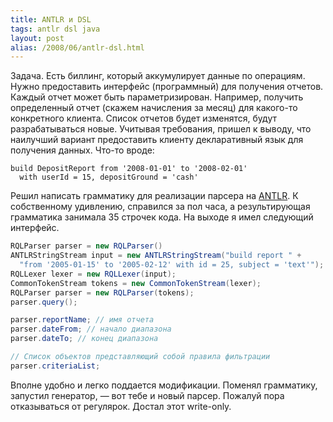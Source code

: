 ```yaml
---
title: ANTLR и DSL
tags: antlr dsl java
layout: post
alias: /2008/06/antlr-dsl.html
---
```

Задача. Есть биллинг, который аккумулирует данные по операциям. Нужно предоставить интерфейс (программный) для получения отчетов. Каждый отчет может быть параметризирован. Например, получить определенный отчет (скажем начисления за месяц) для какого-то конкретного клиента. Список отчетов будет изменятся, будут разрабатываться новые. Учитывая требования, пришел к выводу, что наилучший вариант предоставить клиенту декларативный язык для получения данных. Что-то вроде:

    build DepositReport from '2008-01-01' to '2008-02-01'
      with userId = 15, depositGround = 'cash'

Решил написать грамматику для реализации парсера на [ANTLR][ref-antlr]. К собственному удивлению, справился за пол часа, а результирующая грамматика занимала 35 строчек кода. На выходе я имел следующий интерфейс.

```java
RQLParser parser = new RQLParser()
ANTLRStringStream input = new ANTLRStringStream("build report " + 
  "from '2005-01-15' to '2005-02-12' with id = 25, subject = 'text'");
RQLLexer lexer = new RQLLexer(input);
CommonTokenStream tokens = new CommonTokenStream(lexer);
RQLParser parser = new RQLParser(tokens);
parser.query();

parser.reportName; // имя отчета
parser.dateFrom; // начало диапазона
parser.dateTo; // конец диапазона

// Список объектов представляющий собой правила фильтрации
parser.criteriaList;
```

Вполне удобно и легко поддается модификации. Поменял грамматику, запустил генератор, — вот тебе и новый парсер. Пожалуй пора отказываться от регулярок. Достал этот write-only.

[ref-antlr]: http://www.antlr.org/